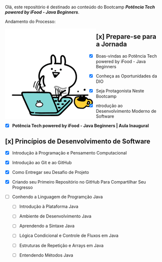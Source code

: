 Olá, este repositório é destinado ao conteúdo do Bootcamp ***Potência Tech powered by iFood - Java Beginners***.

Andamento do Processo:

<img height="300vh" align="left" src="Imagens/letscode.gif">

## [x] Prepare-se para a Jornada

  - [x] Boas-vindas ao Potência Tech powered by iFood - Java Beginners

  - [x] Conheça as Oportunidades da DIO

  - [x] Seja Protagonista Neste Bootcamp

  - [x] ntrodução ao Desenvolvimento Moderno de Software

  - [x] **Potência Tech powered by iFood - Java Beginners | Aula Inaugural**
  
  
  
## [x] Princípios de Desenvolvimento de Software

  - [x] Introdução à Programação e Pensamento Computacional

  - [x] Introdução ao Git e ao GitHub

  - [x] Como Entregar seu Desafio de Projeto

  - [x] Criando seu Primeiro Repositório no GitHub Para Compartilhar Seu Progresso
  
  
  
- [ ] Conhendo a Linguagem de Programção Java

  - [ ] Introdução à Plataforma Java

  - [ ] Ambiente de Desenvolvimento Java

  - [ ]  Aprendendo a Sintaxe Java

  - [ ] Lógica Condicional e Controle de Fluxos em Java
  
  - [ ] Estruturas de Repetição e Arrays em Java
  
  - [ ] Entendendo Métodos Java
  